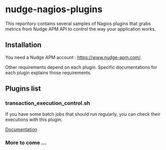 # nudge-nagios-plugins

This reporitory contains several samples of Nagios plugins that grabs metrics from Nudge APM API to control the way your application works.

## Installation

You need a Nudge APM account : https://www.nudge-apm.com/.

Other requirements depend on each plugin. Specific documentations for each plugin explains those requirements.

## Plugins list

### transaction_execution_control.sh
If you have some batch jobs that should run regularly, you can check their executions with this plugin.

[Documentation](scripts/transaction_execution_control.md)

### More to come ...
